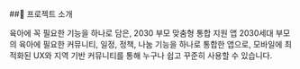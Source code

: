 ##📌 프로젝트 소개

육아에 꼭 필요한 기능을 하나로 담은, 2030 부모 맞춤형 통합 지원 앱
2030세대 부모의 육아에 필요한 커뮤니티, 일정, 정책, 나눔 기능을 하나로 통합한 앱으로, 모바일에 최적화된 UX와 지역 기반 커뮤니티를 통해 누구나 쉽고 꾸준히 사용할 수 있습니다.
